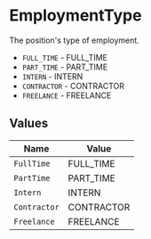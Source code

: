# EmploymentType

The position's type of employment.

* `FULL_TIME` - FULL_TIME
* `PART_TIME` - PART_TIME
* `INTERN` - INTERN
* `CONTRACTOR` - CONTRACTOR
* `FREELANCE` - FREELANCE


## Values

| Name         | Value        |
| ------------ | ------------ |
| `FullTime`   | FULL_TIME    |
| `PartTime`   | PART_TIME    |
| `Intern`     | INTERN       |
| `Contractor` | CONTRACTOR   |
| `Freelance`  | FREELANCE    |